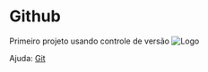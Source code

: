 # Github
Primeiro projeto usando controle de versão
![Logo](https://github.com/favicon.ico)

Ajuda: [Git](https://git-scm.com/doc)
